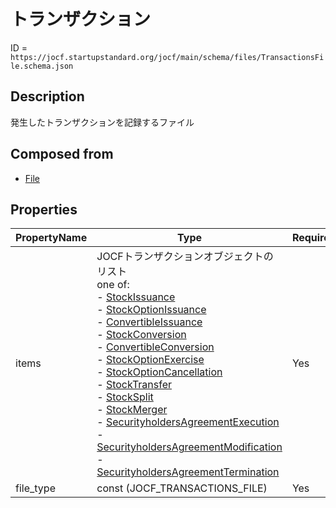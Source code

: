 # トランザクション

ID = `https://jocf.startupstandard.org/jocf/main/schema/files/TransactionsFile.schema.json`

## Description
発生したトランザクションを記録するファイル

## Composed from
- [File](../types/File.md)

## Properties

| PropertyName | Type | Required |
|-------------|------|----------|
| items | JOCFトランザクションオブジェクトのリスト <br> one of: <br> - [StockIssuance](../objects/transactions/issuance/StockIssuance.md)<br> - [StockOptionIssuance](../objects/transactions/issuance/StockOptionIssuance.md)<br> - [ConvertibleIssuance](../objects/transactions/issuance/ConvertibleIssuance.md)<br> - [StockConversion](../objects/transactions/conversion/StockConversion.md)<br> - [ConvertibleConversion](../objects/transactions/conversion/ConvertibleConversion.md)<br> - [StockOptionExercise](../objects/transactions/exercise/StockOptionExercise.md)<br> - [StockOptionCancellation](../objects/transactions/cancellation/StockOptionCancellation.md)<br> - [StockTransfer](../objects/transactions/transfer/StockTransfer.md)<br> - [StockSplit](../objects/transactions/split/StockSplit.md)<br> - [StockMerger](../objects/transactions/merger/StockMerger.md)<br> - [SecurityholdersAgreementExecution](../objects/transactions/agreement/SecurityholdersAgreementExecution.md)<br> - [SecurityholdersAgreementModification](../objects/transactions/agreement/SecurityholdersAgreementModification.md)<br> - [SecurityholdersAgreementTermination](../objects/transactions/agreement/SecurityholdersAgreementTermination.md) | Yes |
| file_type | const (JOCF_TRANSACTIONS_FILE) | Yes |